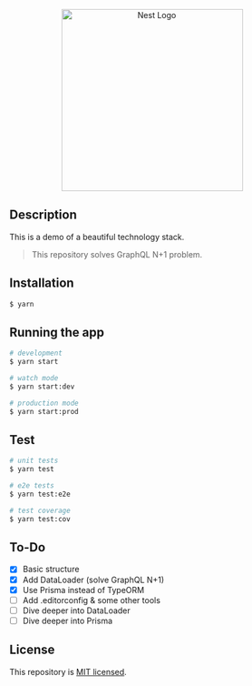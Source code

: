 <p align="center">
  <a href="https://nestjs.com/" target="blank"><img src="https://nestjs.com/img/logo_text.svg" width="320" alt="Nest Logo" /></a>
</p>

## Description

This is a demo of a beautiful technology stack.

> This repository solves GraphQL N+1 problem.

## Installation

```bash
$ yarn
```

## Running the app

```bash
# development
$ yarn start

# watch mode
$ yarn start:dev

# production mode
$ yarn start:prod
```

## Test

```bash
# unit tests
$ yarn test

# e2e tests
$ yarn test:e2e

# test coverage
$ yarn test:cov
```

## To-Do

- [x] Basic structure
- [x] Add DataLoader (solve GraphQL N+1)
- [x] Use Prisma instead of TypeORM
- [ ] Add .editorconfig & some other tools
- [ ] Dive deeper into DataLoader
- [ ] Dive deeper into Prisma

## License

This repository is [MIT licensed](LICENSE).
